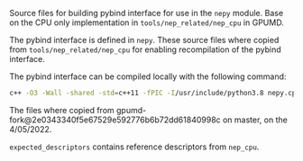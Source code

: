 Source files for building pybind interface for use in the `nepy` module. Base on the CPU only implementation in `tools/nep_related/nep_cpu` in GPUMD.

The pybind interface is defined in `nepy`. These source files where copied from `tools/nep_related/nep_cpu` for enabling recompilation of the pybind interface.

The pybind interface can be compiled locally with the following command:

```bash
c++ -O3 -Wall -shared -std=c++11 -fPIC -I/usr/include/python3.8 nepy.cpp -o _nepy$(python3-config --extension-suffix) && export PYTHONPATH=$PWD:${PYTHONPATH}
```

The files where copied from gpumd-fork@2e0343340f5e67529e592776b6b72dd61840998c on master, on the 4/05/2022.

`expected_descriptors` contains reference descriptors from `nep_cpu`.
